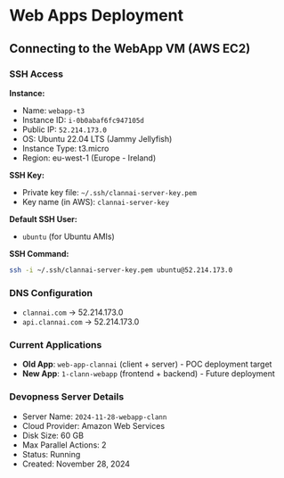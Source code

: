 # Web Apps Deployment

## Connecting to the WebApp VM (AWS EC2)

### **SSH Access**

**Instance:**  
- Name: `webapp-t3`
- Instance ID: `i-0b0abaf6fc947105d`
- Public IP: `52.214.173.0`
- OS: Ubuntu 22.04 LTS (Jammy Jellyfish)
- Instance Type: t3.micro
- Region: eu-west-1 (Europe - Ireland)

**SSH Key:**  
- Private key file: `~/.ssh/clannai-server-key.pem`
- Key name (in AWS): `clannai-server-key`

**Default SSH User:**  
- `ubuntu` (for Ubuntu AMIs)

**SSH Command:**
```bash
ssh -i ~/.ssh/clannai-server-key.pem ubuntu@52.214.173.0
```

### **DNS Configuration**
- `clannai.com` → 52.214.173.0
- `api.clannai.com` → 52.214.173.0

### **Current Applications**
- **Old App**: `web-app-clannai` (client + server) - POC deployment target
- **New App**: `1-clann-webapp` (frontend + backend) - Future deployment

### **Devopness Server Details**
- Server Name: `2024-11-28-webapp-clann`
- Cloud Provider: Amazon Web Services
- Disk Size: 60 GB
- Max Parallel Actions: 2
- Status: Running
- Created: November 28, 2024